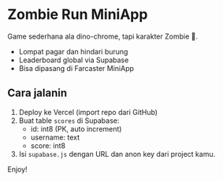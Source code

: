 # Zombie Run MiniApp

Game sederhana ala dino-chrome, tapi karakter Zombie 🧟.
- Lompat pagar dan hindari burung
- Leaderboard global via Supabase
- Bisa dipasang di Farcaster MiniApp

## Cara jalanin
1. Deploy ke Vercel (import repo dari GitHub)
2. Buat table `scores` di Supabase:
   - id: int8 (PK, auto increment)
   - username: text
   - score: int8
3. Isi `supabase.js` dengan URL dan anon key dari project kamu.

Enjoy!